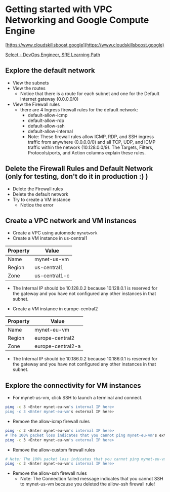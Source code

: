 # Getting started with VPC Networking and Google Compute Engine

[https://www.cloudskillsboost.google](https://www.cloudskillsboost.google)

[Select - DevOps Engineer, SRE Learning Path](https://www.cloudskillsboost.google/paths)


## Explore the default network


- View the subnets
- View the routes
  - Notice that there is a route for each subnet and one for the Default internet gateway (0.0.0.0/0)
- View the Firewall rules
  - there are 4 Ingress firewall rules for the default network:
     - default-allow-icmp
     - default-allow-rdp
     - default-allow-ssh
     - default-allow-internal
     - Note: These firewall rules allow ICMP, RDP, and SSH ingress traffic from anywhere (0.0.0.0/0) and all TCP, UDP, and ICMP traffic within the network (10.128.0.0/9). The Targets, Filters, Protocols/ports, and Action columns explain these rules.

## Delete the Firewall Rules and Default Network (only for testing, don't do it in production :) )

- Delete the Firewall rules
- Delete the default network
- Try to create a VM instance
  - Notice the error


## Create a VPC network and VM instances

- Create a VPC using automode `mynetwork`
- Create a VM instance in us-central1

| Property | Value         |
|----------|---------------|
| Name     | mynet-us-vm   |
| Region   | us-central1   |
| Zone     | us-central1-c |

- The Internal IP should be 10.128.0.2 because 10.128.0.1 is reserved for the gateway and you have not configured any other instances in that subnet.

- Create a VM instance in europe-central2

| Property | Value             |
|----------|-------------------|
| Name     | mynet-eu-vm       |
| Region   | europe-central2   |
| Zone     | europe-central2-a |

- The Internal IP should be 10.186.0.2 because 10.186.0.1 is reserved for the gateway and you have not configured any other instances in that subnet.

## Explore the connectivity for VM instances

- For mynet-us-vm, click SSH to launch a terminal and connect.

```bash
ping -c 3 <Enter mynet-eu-vm's internal IP here>
ping -c 3 <Enter mynet-eu-vm's external IP here>
```

- Remove the allow-icmp firewall rules

```bash
ping -c 3 <Enter mynet-eu-vm's internal IP here>
# The 100% packet loss indicates that you cannot ping mynet-eu-vm's external IP. This is expected because you deleted the allow-icmp firewall rule!
ping -c 3 <Enter mynet-eu-vm's external IP here>
```

- Remove the allow-custom firewall rules

```bash
# Note: The 100% packet loss indicates that you cannot ping mynet-eu-vm's internal IP. This is expected because you deleted the allow-custom firewall rule!
ping -c 3 <Enter mynet-eu-vm's internal IP here>
```

- Remove the allow-ssh firewall rules
  - Note: The Connection failed message indicates that you cannot SSH to mynet-us-vm because you deleted the allow-ssh firewall rule!

